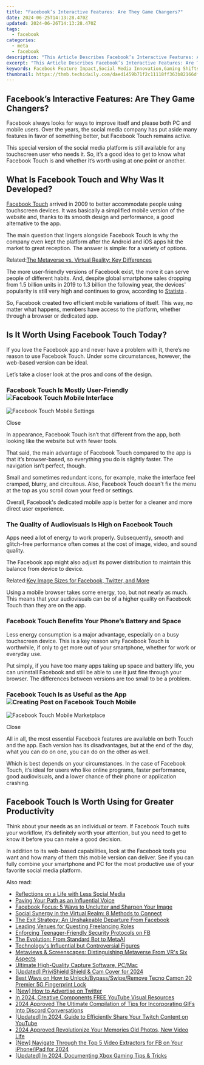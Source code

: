```yaml
---
title: "Facebook’s Interactive Features: Are They Game Changers?"
date: 2024-06-25T14:13:28.470Z
updated: 2024-06-26T14:13:28.470Z
tags:
  - facebook
categories:
  - meta
  - facebook
description: "This Article Describes Facebook’s Interactive Features: Are They Game Changers?"
excerpt: "This Article Describes Facebook’s Interactive Features: Are They Game Changers?"
keywords: Facebook Feature Impact,Social Media Innovation,Gaming Shifts on FB,Interactive Advancements,Networking Trends FB,Platform Evolutions,Connectivity Changes
thumbnail: https://thmb.techidaily.com/daed1459b71f2c11118ff363b82166df3949711b8db94af4f668119ff4d60331.jpg
---
```


## Facebook’s Interactive Features: Are They Game Changers?

 Facebook always looks for ways to improve itself and please both PC and mobile users. Over the years, the social media company has put aside many features in favor of something better, but Facebook Touch remains active.

 This special version of the social media platform is still available for any touchscreen user who needs it. So, it’s a good idea to get to know what Facebook Touch is and whether it’s worth using at one point or another.

## What Is Facebook Touch and Why Was It Developed?

[Facebook Touch](https://touch.facebook.com/) arrived in 2009 to better accommodate people using touchscreen devices. It was basically a simplified mobile version of the website and, thanks to its smooth design and performance, a good alternative to the app.

 The main question that lingers alongside Facebook Touch is why the company even kept the platform after the Android and iOS apps hit the market to great reception. The answer is simple: for a variety of options.

 Related:[The Metaverse vs. Virtual Reality: Key Differences](https://www.makeuseof.com/metaverse-vs-virtual-reality/)

 The more user-friendly versions of Facebook exist, the more it can serve people of different habits. And, despite global smartphone sales dropping from 1.5 billion units in 2019 to 1.3 billion the following year, the devices' popularity is still very high and continues to grow, according to [Statista](https://www.statista.com/statistics/263437/global-smartphone-sales-to-end-users-since-2007/) .

 So, Facebook created two efficient mobile variations of itself. This way, no matter what happens, members have access to the platform, whether through a browser or dedicated app.

## Is It Worth Using Facebook Touch Today?

 If you love the Facebook app and never have a problem with it, there’s no reason to use Facebook Touch. Under some circumstances, however, the web-based version can be ideal.

Let’s take a closer look at the pros and cons of the design.

### Facebook Touch Is Mostly User-Friendly ![Facebook Touch Mobile Interface](https://static1.makeuseofimages.com/wordpress/wp-content/uploads/2021/11/facebook-touch-mobile-interface.png)

![Facebook Touch Mobile Settings](https://static1.makeuseofimages.com/wordpress/wp-content/uploads/2021/11/facebook-touch-mobile-settings.png)

Close

 In appearance, Facebook Touch isn’t that different from the app, both looking like the website but with fewer tools.

 That said, the main advantage of Facebook Touch compared to the app is that it’s browser-based, so everything you do is slightly faster. The navigation isn’t perfect, though.

 Small and sometimes redundant icons, for example, make the interface feel cramped, blurry, and circuitous. Also, Facebook Touch doesn't fix the menu at the top as you scroll down your feed or settings.

 Overall, Facebook's dedicated mobile app is better for a cleaner and more direct user experience.

### The Quality of Audiovisuals Is High on Facebook Touch

 Apps need a lot of energy to work properly. Subsequently, smooth and glitch-free performance often comes at the cost of image, video, and sound quality.

 The Facebook app might also adjust its power distribution to maintain this balance from device to device.

 Related:[Key Image Sizes for Facebook, Twitter, and More](https://www.makeuseof.com/tag/image-size-facebook-twitter-social-media-cheat-sheet/)

 Using a mobile browser takes some energy, too, but not nearly as much. This means that your audiovisuals can be of a higher quality on Facebook Touch than they are on the app.

### Facebook Touch Benefits Your Phone’s Battery and Space

 Less energy consumption is a major advantage, especially on a busy touchscreen device. This is a key reason why Facebook Touch is worthwhile, if only to get more out of your smartphone, whether for work or everyday use.

 Put simply, if you have too many apps taking up space and battery life, you can uninstall Facebook and still be able to use it just fine through your browser. The differences between versions are too small to be a problem.

### Facebook Touch Is as Useful as the App ![Creating Post on Facebook Touch Mobile](https://static1.makeuseofimages.com/wordpress/wp-content/uploads/2021/11/creating-post-on-facebook-touch-mobile.png)

![Facebook Touch Mobile Marketplace](https://static1.makeuseofimages.com/wordpress/wp-content/uploads/2021/11/facebook-touch-mobile-marketplace.png)

Close

 All in all, the most essential Facebook features are available on both Touch and the app. Each version has its disadvantages, but at the end of the day, what you can do on one, you can do on the other as well.

 Which is best depends on your circumstances. In the case of Facebook Touch, it’s ideal for users who like online programs, faster performance, good audiovisuals, and a lower chance of their phone or application crashing.

## Facebook Touch Is Worth Using for Greater Productivity

 Think about your needs as an individual or team. If Facebook Touch suits your workflow, it’s definitely worth your attention, but you need to get to know it before you can make a good decision.

 In addition to its web-based capabilities, look at the Facebook tools you want and how many of them this mobile version can deliver. See if you can fully combine your smartphone and PC for the most productive use of your favorite social media platform.


<ins class="adsbygoogle"
     style="display:block"
     data-ad-format="autorelaxed"
     data-ad-client="ca-pub-7571918770474297"
     data-ad-slot="1223367746"></ins>



<ins class="adsbygoogle"
     style="display:block"
     data-ad-client="ca-pub-7571918770474297"
     data-ad-slot="8358498916"
     data-ad-format="auto"
     data-full-width-responsive="true"></ins>

<span class="atpl-alsoreadstyle">Also read:</span>
<div><ul>
<li><a href="https://facebook.techidaily.com/reflections-on-a-life-with-less-social-media/"><u>Reflections on a Life with Less Social Media</u></a></li>
<li><a href="https://facebook.techidaily.com/paving-your-path-as-an-influential-voice/"><u>Paving Your Path as an Influential Voice</u></a></li>
<li><a href="https://facebook.techidaily.com/facebook-focus-5-ways-to-unclutter-and-sharpen-your-image/"><u>Facebook Focus: 5 Ways to Unclutter and Sharpen Your Image</u></a></li>
<li><a href="https://facebook.techidaily.com/social-synergy-in-the-virtual-realm-8-methods-to-connect/"><u>Social Synergy in the Virtual Realm: 8 Methods to Connect</u></a></li>
<li><a href="https://facebook.techidaily.com/the-exit-strategy-an-unshakeable-departure-from-facebook/"><u>The Exit Strategy: An Unshakeable Departure From Facebook</u></a></li>
<li><a href="https://facebook.techidaily.com/leading-venues-for-questing-freelancing-roles/"><u>Leading Venues for Questing Freelancing Roles</u></a></li>
<li><a href="https://facebook.techidaily.com/enforcing-teenager-friendly-security-protocols-on-fb/"><u>Enforcing Teenager-Friendly Security Protocols on FB</u></a></li>
<li><a href="https://facebook.techidaily.com/the-evolution-from-standard-bot-to-metaai/"><u>The Evolution: From Standard Bot to MetaAI</u></a></li>
<li><a href="https://facebook.techidaily.com/technologys-influential-but-controversial-figures/"><u>Technology's Influential but Controversial Figures</u></a></li>
<li><a href="https://facebook.techidaily.com/metaviews-and-screenscapes-distinguishing-metaverse-from-vrs-six-aspects/"><u>Metaviews & Screenscapes: Distinguishing Metaverse From VR's Six Aspects</u></a></li>
<li><a href="https://video-capture.techidaily.com/ultimate-high-quality-capture-software-pcmac/"><u>Ultimate High-Quality Capture Software, PC/Mac</u></a></li>
<li><a href="https://screen-mirroring-recording.techidaily.com/updated-privishield-shield-and-cam-cover-for-2024/"><u>[Updated] PriviShield Shield & Cam Cover for 2024</u></a></li>
<li><a href="https://unlock-android.techidaily.com/best-ways-on-how-to-unlockbypassswiperemove-tecno-camon-20-premier-5g-fingerprint-lock-by-drfone-android/"><u>Best Ways on How to Unlock/Bypass/Swipe/Remove Tecno Camon 20 Premier 5G Fingerprint Lock</u></a></li>
<li><a href="https://twitter-videos.techidaily.com/new-how-to-advertise-on-twitter/"><u>[New] How to Advertise on Twitter</u></a></li>
<li><a href="https://youtube-clips.techidaily.com/in-2024-creative-components-free-youtube-visual-resources/"><u>In 2024, Creative Components  FREE YouTube Visual Resources</u></a></li>
<li><a href="https://discord-videos.techidaily.com/2024-approved-the-ultimate-compilation-of-tips-for-incorporating-gifs-into-discord-conversations/"><u>2024 Approved  The Ultimate Compilation of Tips for Incorporating GIFs Into Discord Conversations</u></a></li>
<li><a href="https://eaxpv-info.techidaily.com/updated-in-2024-guide-to-efficiently-share-your-twitch-content-on-youtube/"><u>[Updated] In 2024, Guide to Efficiently Share Your Twitch Content on YouTube</u></a></li>
<li><a href="https://extra-skills.techidaily.com/2024-approved-revolutionize-your-memories-old-photos-new-video-life/"><u>2024 Approved  Revolutionize Your Memories  Old Photos, New Video Life</u></a></li>
<li><a href="https://facebook-video-recording.techidaily.com/new-navigate-through-the-top-5-video-extractors-for-fb-on-your-iphoneipad-for-2024/"><u>[New] Navigate Through the Top 5 Video Extractors for FB on Your iPhone/iPad for 2024</u></a></li>
<li><a href="https://digital-screen-recording.techidaily.com/updated-in-2024-documenting-xbox-gaming-tips-and-tricks/"><u>[Updated] In 2024, Documenting Xbox Gaming  Tips & Tricks</u></a></li>
</ul></div>
